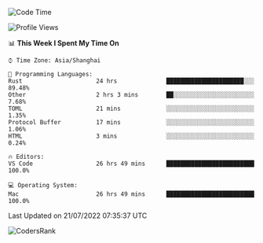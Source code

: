 <!--START_SECTION:waka-->
![Code Time](http://img.shields.io/badge/Code%20Time-1%2C523%20hrs%2048%20mins-blue)

![Profile Views](http://img.shields.io/badge/Profile%20Views-17-blue)

📊 **This Week I Spent My Time On** 

```text
⌚︎ Time Zone: Asia/Shanghai

💬 Programming Languages: 
Rust                     24 hrs              ██████████████████████░░░   89.48% 
Other                    2 hrs 3 mins        ██░░░░░░░░░░░░░░░░░░░░░░░   7.68% 
TOML                     21 mins             ░░░░░░░░░░░░░░░░░░░░░░░░░   1.35% 
Protocol Buffer          17 mins             ░░░░░░░░░░░░░░░░░░░░░░░░░   1.06% 
HTML                     3 mins              ░░░░░░░░░░░░░░░░░░░░░░░░░   0.24%

🔥 Editors: 
VS Code                  26 hrs 49 mins      █████████████████████████   100.0%

💻 Operating System: 
Mac                      26 hrs 49 mins      █████████████████████████   100.0%

```


 Last Updated on 21/07/2022 07:35:37 UTC
<!--END_SECTION:waka-->

![CodersRank](https://cr-skills-chart-widget.azurewebsites.net/api/api?username=BugenZhao&padding=16&tooltip=true&branding=false&sort-by-score=true&skills=Rust%2C%20Swift%2C%20C%2C%20TypeScript%2C%20Java%2C%20Go%2C%20Dart%2C%20C%2B%2B%2C%20Python%2C%20Assembly%2C%20Shell%2C%20Kotlin)
